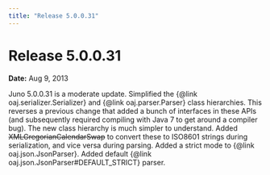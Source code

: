 ```yaml
---
title: "Release 5.0.0.31"
---
```


# Release 5.0.0.31

**Date:** Aug 9, 2013

Juno 5.0.0.31 is a moderate update.
Simplified the \{@link oaj.serializer.Serializer\} and \{@link oaj.parser.Parser\} class hierarchies.
This reverses a previous change that added a bunch of interfaces in these APIs (and subsequently required compiling with Java 7 to get around a compiler bug).
The new class hierarchy is much simpler to understand.
Added ~~XMLGregorianCalendarSwap~~ to convert these to ISO8601 strings during serialization, and vice versa during parsing.
Added a strict mode to \{@link oaj.json.JsonParser\}.
Added default \{@link oaj.json.JsonParser#DEFAULT_STRICT\} parser.